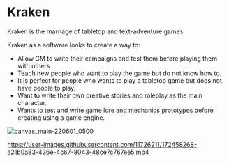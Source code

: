 # Kraken


Kraken is the marriage of tabletop and text-adventure games. 

Kraken as a software looks to create a way to:

- Allow GM to write their campaigns and test them before playing them with others 
- Teach new people who want to play the game but do not know how to.
- It is perfect for people who wants to play a tabletop game but does not have people to play. 
- Want to write their own creative stories and roleplay as the main character.
- Wants to test and write game lore and mechanics prototypes before creating using a game engine.

![canvas_main-220601_0500](https://user-images.githubusercontent.com/11726211/171335054-69bec792-57f1-478f-9e43-03472f54a6bd.png)



https://user-images.githubusercontent.com/11726211/172458268-a21b0a83-436e-4c67-8043-48ce7c767ee5.mp4

